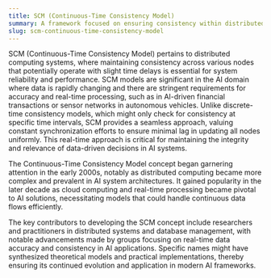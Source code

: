 ```yaml
---
title: SCM (Continuous-Time Consistency Model)
summary: A framework focused on ensuring consistency within distributed systems by reconciling time discrepancies in data states continuously.
slug: scm-continuous-time-consistency-model
---
```


SCM (Continuous-Time Consistency Model) pertains to distributed computing systems, where maintaining consistency across various nodes that potentially operate with slight time delays is essential for system reliability and performance. SCM models are significant in the AI domain where data is rapidly changing and there are stringent requirements for accuracy and real-time processing, such as in AI-driven financial transactions or sensor networks in autonomous vehicles. Unlike discrete-time consistency models, which might only check for consistency at specific time intervals, SCM provides a seamless approach, valuing constant synchronization efforts to ensure minimal lag in updating all nodes uniformly. This real-time approach is critical for maintaining the integrity and relevance of data-driven decisions in AI systems.

The Continuous-Time Consistency Model concept began garnering attention in the early 2000s, notably as distributed computing became more complex and prevalent in AI system architectures. It gained popularity in the later decade as cloud computing and real-time processing became pivotal to AI solutions, necessitating models that could handle continuous data flows efficiently.

The key contributors to developing the SCM concept include researchers and practitioners in distributed systems and database management, with notable advancements made by groups focusing on real-time data accuracy and consistency in AI applications. Specific names might have synthesized theoretical models and practical implementations, thereby ensuring its continued evolution and application in modern AI frameworks.